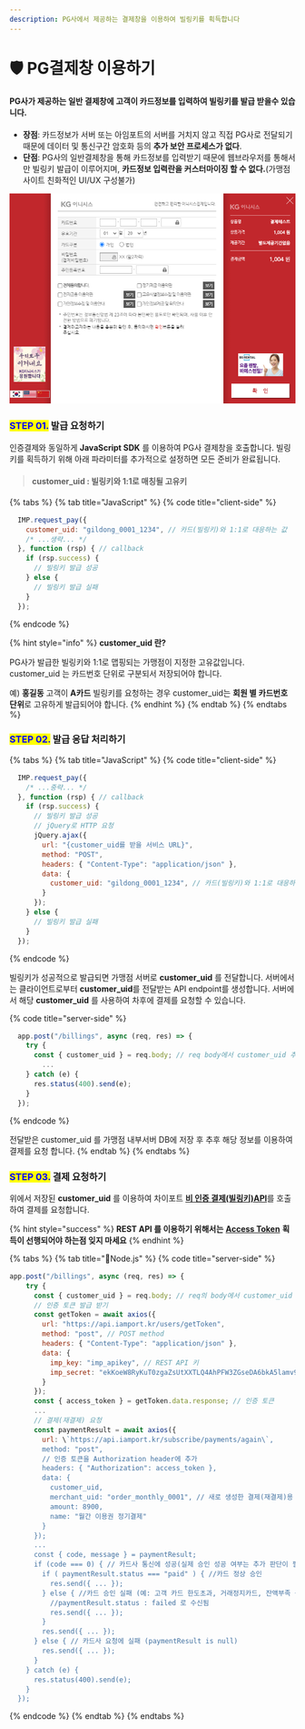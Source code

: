 ```yaml
---
description: PG사에서 제공하는 결제창을 이용하여 빌링키를 획득합니다
---
```


# 🛡 PG결제창 이용하기

#### PG사가 제공하는 일반 결제창에 고객이 카드정보를 입력하여 빌링키를 발급 받을수 있습니다.

* **장점**: 카드정보가 서버 또는 아임포트의 서버를 거치지 않고 직접 PG사로 전달되기 때문에 데이터 및 통신구간 암호화 등의 **추가 보안 프로세스가 없다**.
* **단점**: PG사의 일반결제창을 통해 카드정보를 입력받기 때문에 웹브라우저를 통해서만 빌링키 발급이 이루어지며, **카드정보 입력란을 커스터마이징 할 수 없다.**(가맹점 사이트 친화적인 UI/UX 구성불가)

![PG사 카드정보 획득 결제창 예제](<../../../.gitbook/assets/image (17) (1) (1).png>)

### <mark style="color:blue;">**STEP 01.**</mark> 발급 요청하기

인증결제와 동일하게 **JavaScript SDK** 를 이용하여 PG사 결제창을 호출합니다. 빌링키를 획득하기 위해 아래 파라미터를 추가적으로 설정하면 모든 준비가 완료됩니다.

> #### customer\_uid : 빌링키와 1:1로 매칭될 고유키

{% tabs %}
{% tab title="JavaScript" %}
{% code title="client-side" %}
```javascript
  IMP.request_pay({ 
    customer_uid: "gildong_0001_1234", // 카드(빌링키)와 1:1로 대응하는 값
    /* ...생략... */
  }, function (rsp) { // callback
    if (rsp.success) {
      // 빌링키 발급 성공
    } else {
      // 빌링키 발급 실패
    }
  });
```
{% endcode %}



{% hint style="info" %}
**customer\_uid 란?**

PG사가 발급한 빌링키와 1:1로 맵핑되는 가맹점이 지정한 고유값입니다. customer\_uid 는 카드번호 단위로 구분되서 저장되어야 합니다.

예) **홍길동** 고객이 **A카드** 빌링키를 요청하는 경우 customer\_uid는 **회원 별 카드번호 단위**로 고유하게 발급되어야 합니다.
{% endhint %}
{% endtab %}
{% endtabs %}

### <mark style="color:blue;">**STEP 02.**</mark> 발급 응답 처리하기

{% tabs %}
{% tab title="JavaScript" %}
{% code title="client-side" %}
```javascript
  IMP.request_pay({ 
    /* ...중략... */
  }, function (rsp) { // callback
    if (rsp.success) {
      // 빌링키 발급 성공
      // jQuery로 HTTP 요청
      jQuery.ajax({
        url: "{customer_uid를 받을 서비스 URL}", 
        method: "POST",
        headers: { "Content-Type": "application/json" },
        data: {
          customer_uid: "gildong_0001_1234", // 카드(빌링키)와 1:1로 대응하는 값
        }
      });
    } else {
      // 빌링키 발급 실패
    }
  });
```
{% endcode %}



빌링키가 성공적으로 발급되면 가맹점 서버로 **customer\_uid** 를 전달합니다. 서버에서는 클라이언트로부터 **customer\_uid**를 전달받는 API endpoint를 생성합니다. 서버에서 해당 **customer\_uid** 를 사용하여 차후에 결제를 요청할 수 있습니다.

{% code title="server-side" %}
```javascript
  app.post("/billings", async (req, res) => {
    try {
      const { customer_uid } = req.body; // req body에서 customer_uid 추출
        ...
    } catch (e) {
      res.status(400).send(e);
    }
  });
```
{% endcode %}

전달받은 customer\_uid 를 가맹점 내부서버 DB에 저장 후 추후 해당 정보를 이용하여 결제를 요청 합니다.
{% endtab %}
{% endtabs %}

### <mark style="color:blue;">**STEP 03.**</mark> 결제 요청하기

위에서 저장된 **customer\_uid** 를 이용하여 차이포트 [**비 인증 결제(빌링키)API**](../../../api/api-4/api.md)를 호출하여 결제를 요청합니다.

{% hint style="success" %}
**REST API 를 이용하기 위해서는** [**Access Token**](../../../api/rest-api-access-token.md) **획득이 선행되어야 하는점 잊지 마세요**
{% endhint %}

{% tabs %}
{% tab title="Node.js" %}
{% code title="server-side" %}
```javascript
app.post("/billings", async (req, res) => {
    try {
      const { customer_uid } = req.body; // req의 body에서 customer_uid 추출
      // 인증 토큰 발급 받기
      const getToken = await axios({
        url: "https://api.iamport.kr/users/getToken",
        method: "post", // POST method
        headers: { "Content-Type": "application/json" }, 
        data: {
          imp_key: "imp_apikey", // REST API 키
          imp_secret: "ekKoeW8RyKuT0zgaZsUtXXTLQ4AhPFW3ZGseDA6bkA5lamv9OqDMnxyeB9wqOsuO9W3Mx9YSJ4dTqJ3f" // REST API Secret
        }
      });
      const { access_token } = getToken.data.response; // 인증 토큰
      ...
      // 결제(재결제) 요청
      const paymentResult = await axios({
        url: \`https://api.iamport.kr/subscribe/payments/again\`,
        method: "post",
        // 인증 토큰을 Authorization header에 추가
        headers: { "Authorization": access_token }, 
        data: {
          customer_uid,
          merchant_uid: "order_monthly_0001", // 새로 생성한 결제(재결제)용 주문 번호
          amount: 8900,
          name: "월간 이용권 정기결제"
        }
      });
      ...
      const { code, message } = paymentResult;
      if (code === 0) { // 카드사 통신에 성공(실제 승인 성공 여부는 추가 판단이 필요함)
        if ( paymentResult.status === "paid" ) { //카드 정상 승인
          res.send({ ... });
        } else { //카드 승인 실패 (예: 고객 카드 한도초과, 거래정지카드, 잔액부족 등)
          //paymentResult.status : failed 로 수신됨
          res.send({ ... });
        }
        res.send({ ... });
      } else { // 카드사 요청에 실패 (paymentResult is null)
        res.send({ ... });
      }
    } catch (e) {
      res.status(400).send(e);
    }
  });
```
{% endcode %}
{% endtab %}
{% endtabs %}
